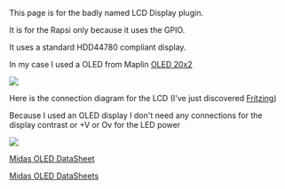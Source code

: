 This page is for the badly named LCD Display plugin.

It is for the Rapsi only because it uses the GPIO.

It uses a standard HDD44780 compliant display.

In my case I used a OLED from Maplin [OLED 20x2](http://www.maplin.co.uk/alphanumeric-oled-character-displays-787316)

![](http://i.imgur.com/DPVST6T.jpg)

Here is the connection diagram for the LCD (I've just discovered [Fritzing](http://fritzing.org/))

Because I used an OLED display I don't need any connections for the display contrast or +V or Ov for the LED power

![](http://i.imgur.com/UC6WD4S.png)

[Midas OLED DataSheet](http://www.farnell.com/datasheets/1485419.pdf)

[Midas OLED DataSheets](http://www.midasdisplays.com/products/character-17.page)

